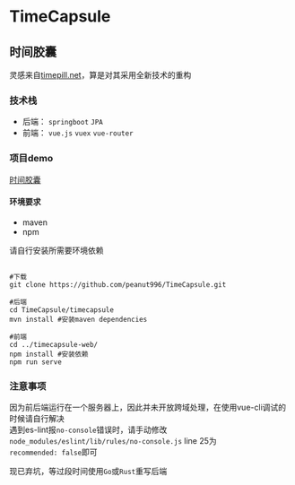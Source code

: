 # TimeCapsule

## 时间胶囊

灵感来自[timepill.net](https://p.timepill.net/)，算是对其采用全新技术的重构

### 技术栈

+ 后端： `springboot` `JPA`
+ 前端： `vue.js` `vuex` `vue-router`

### 项目demo

[时间胶囊](https://godv2ray.online/tomcat/timecapsule)

#### 环境要求

+ maven
+ npm

请自行安装所需要环境依赖
```shell

#下载
git clone https://github.com/peanut996/TimeCapsule.git

#后端
cd TimeCapsule/timecapsule
mvn install #安装maven dependencies

#前端
cd ../timecapsule-web/
npm install #安装依赖
npm run serve 

```


### 注意事项

因为前后端运行在一个服务器上，因此并未开放跨域处理，在使用vue-cli调试的时候请自行解决  
遇到es-lint报`no-console`错误时，请手动修改`node_modules/eslint/lib/rules/no-console.js` line 25为  
`recommended: false`即可  
  
 
现已弃坑，等过段时间使用`Go`或`Rust`重写后端

